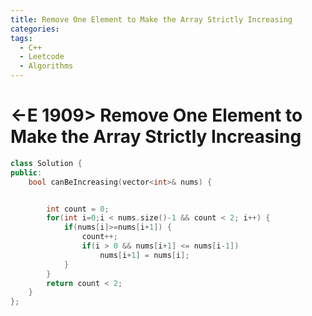 ```yaml
---
title: Remove One Element to Make the Array Strictly Increasing
categories:
tags:
  - C++
  - Leetcode
  - Algorithms
---
```


# <-E 1909> Remove One Element to Make the Array Strictly Increasing

```c++
class Solution {
public:
    bool canBeIncreasing(vector<int>& nums) {


        int count = 0;
        for(int i=0;i < nums.size()-1 && count < 2; i++) {
            if(nums[i]>=nums[i+1]) {
                count++;
                if(i > 0 && nums[i+1] <= nums[i-1])
                    nums[i+1] = nums[i];
            }
        }
        return count < 2;
    }
};

```
